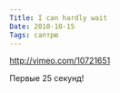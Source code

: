 ```yaml
---
Title: I can hardly wait
Date: 2010-10-15
Tags: саптрю
---
```


http://vimeo.com/10721651

Первые 25 секунд!